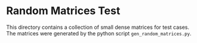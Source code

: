 # Random Matrices Test

This directory contains a collection of small dense matrices for test cases. The
matrices were generated by the python script `gen_random_matrices.py`.
